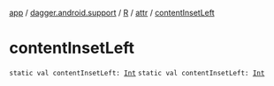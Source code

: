[app](../../../index.md) / [dagger.android.support](../../index.md) / [R](../index.md) / [attr](index.md) / [contentInsetLeft](./content-inset-left.md)

# contentInsetLeft

`static val contentInsetLeft: `[`Int`](https://kotlinlang.org/api/latest/jvm/stdlib/kotlin/-int/index.html)
`static val contentInsetLeft: `[`Int`](https://kotlinlang.org/api/latest/jvm/stdlib/kotlin/-int/index.html)